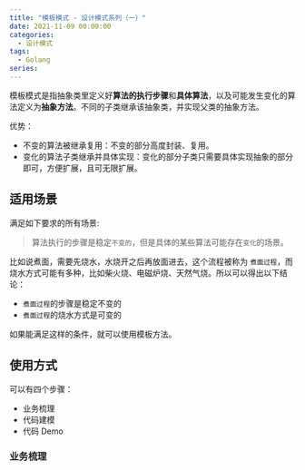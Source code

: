 ```yaml
---
title: "模板模式 - 设计模式系列（一）"
date: 2021-11-09 00:00:00
categories:
  - 设计模式
tags:
  - Golang
series:	
---
```


模板模式是指抽象类里定义好**算法的执行步骤**和**具体算法**，以及可能发生变化的算法定义为**抽象方法**。不同的子类继承该抽象类，并实现父类的抽象方法。

优势：

- 不变的算法被继承复用：不变的部分高度封装、复用。
- 变化的算法子类继承并具体实现：变化的部分子类只需要具体实现抽象的部分即可，方便扩展，且可无限扩展。

<!--more-->

## 适用场景

满足如下要求的所有场景:

> 算法执行的步骤是稳定`不变的`，但是具体的某些算法可能存在`变化`的场景。

比如说煮面，需要先烧水，水烧开之后再放面进去，这个流程被称为 `煮面过程`，而烧水方式可能有多种，比如柴火烧、电磁炉烧、天然气烧。所以可以得出以下结论：

- `煮面过程`的步骤是稳定不变的
- `煮面过程`的烧水方式是可变的

如果能满足这样的条件，就可以使用模板方法。

## 使用方式

可以有四个步骤：

- 业务梳理
- 代码建模
- 代码 Demo

### 业务梳理

